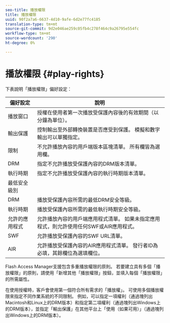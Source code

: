 ```yaml
---
seo-title: 播放權限
title: 播放權限
uuid: 90f2a7a6-6637-4d10-9afe-6d2e77fc4185
translation-type: tm+mt
source-git-commit: 9d2e046ae259c05fb4c278f464c9a26795e554fc
workflow-type: tm+mt
source-wordcount: '290'
ht-degree: 0%

---
```



# 播放權限 {#play-rights}

下表說明「播放權限」偏好設定：

| 偏好設定 | 說明 |
|--- |--- |
| 播放窗口 | 授權在使用者第一次播放受保護內容後的有效期間（以分鐘為單位）。 |
| 輸出保護 | 控制輸出至外部轉換裝置是否應受到保護。 模擬和數字輸出可以單獨指定。 |
| 限制 | 不允許播放內容的用戶端版本區塊清單。 所有欄皆為選用欄。 |
| DRM | 指定不允許播放受保護內容的DRM版本清單。 |
| 執行時期 | 指定不允許播放受保護內容的執行時期版本清單。 |
| 最低安全級別 |  |
| DRM | 播放受保護內容所需的最低DRM安全等級。 |
| 執行時期 | 播放受保護內容所需的最低執行時期安全等級。 |
| 允許的應用程式 | 允許播放內容的用戶端應用程式清單。 如果未指定應用程式，則允許使用任何SWF或AIR應用程式。 |
| SWF | 允許播放受保護內容的SWF URL清單。 |
| AIR | 允許播放受保護內容的AIR應用程式清單。 發行者ID為必填，其餘欄位為選填欄位。 |

Flash Access Manager支援包含多重播放權限的原則。 若要建立具有多個「播放權限」的原則，請使用「新增其他「播放權限」按鈕，並填入每個「播放權限」的所需屬性。

在使用授權時，客戶會使用第一個符合所有需求的「播放權」。 可使用多個播放權限來指定不同作業系統的不同限制。 例如，可以指定一項權利（通過塊列出Macintosh和Linux上的DRM版本）和指定第二項權利（通過塊列出Windows上的DRM版本），並指定「輸出保護」在其他平台上「使用（如果可用）」（通過塊列出Windows上的DRM版本）。
